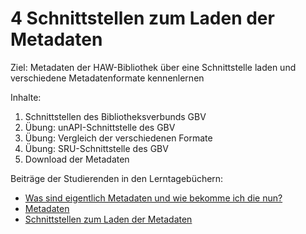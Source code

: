 # 4 Schnittstellen zum Laden der Metadaten

Ziel: Metadaten der HAW-Bibliothek über eine Schnittstelle laden und verschiedene Metadatenformate kennenlernen

Inhalte:
1. Schnittstellen des Bibliotheksverbunds GBV
2. Übung: unAPI-Schnittstelle des GBV
3. Übung: Vergleich der verschiedenen Formate
4. Übung: SRU-Schnittstelle des GBV
5. Download der Metadaten

Beiträge der Studierenden in den Lerntagebüchern:
* [Was sind eigentlich Metadaten und wie bekomme ich die nun?]( https://dennislerntnichtaus.wordpress.com/2016/10/19/was-sind-eigentlich-metadaten-und-wie-bekomme-ich-die-nun/)
* [Metadaten](https://juliabaut.wordpress.com/2016/10/23/metadaten/)
* [Schnittstellen zum Laden der Metadaten](https://lenaentdeckt.wordpress.com/2016/10/23/schnittstellen-zum-laden-der-metadaten/)
